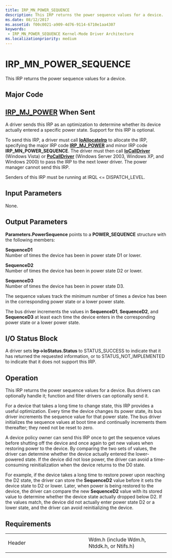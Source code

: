 ```yaml
---
title: IRP_MN_POWER_SEQUENCE
description: This IRP returns the power sequence values for a device.
ms.date: 08/12/2017
ms.assetid: f00c0021-a909-4d76-9114-6710e1aa4307
keywords:
 - IRP_MN_POWER_SEQUENCE Kernel-Mode Driver Architecture
ms.localizationpriority: medium
---
```


# IRP\_MN\_POWER\_SEQUENCE


This IRP returns the power sequence values for a device.

Major Code
----------

[**IRP\_MJ\_POWER**](irp-mj-power.md)
When Sent
---------

A driver sends this IRP as an optimization to determine whether its device actually entered a specific power state. Support for this IRP is optional.

To send this IRP, a driver must call [**IoAllocateIrp**](https://msdn.microsoft.com/library/windows/hardware/ff548257) to allocate the IRP, specifying the major IRP code [**IRP\_MJ\_POWER**](irp-mj-power.md) and minor IRP code **IRP\_MN\_POWER\_SEQUENCE**. The driver must then call [**IoCallDriver**](https://msdn.microsoft.com/library/windows/hardware/ff548336) (Windows Vista) or [**PoCallDriver**](https://msdn.microsoft.com/library/windows/hardware/ff559654) (Windows Server 2003, Windows XP, and Windows 2000) to pass the IRP to the next lower driver. The power manager cannot send this IRP.

Senders of this IRP must be running at IRQL &lt;= DISPATCH\_LEVEL.

## Input Parameters


None.

## Output Parameters


**Parameters.PowerSequence** points to a **POWER\_SEQUENCE** structure with the following members:

<a href="" id="sequenced1"></a>**SequenceD1**  
Number of times the device has been in power state D1 or lower.

<a href="" id="sequenced2"></a>**SequenceD2**  
Number of times the device has been in power state D2 or lower.

<a href="" id="sequenced3"></a>**SequenceD3**  
Number of times the device has been in power state D3.

The sequence values track the minimum number of times a device has been in the corresponding power state or a lower power state.

The bus driver increments the values in **SequenceD1**, **SequenceD2**, and **SequenceD3** at least each time the device enters in the corresponding power state or a lower power state.

## I/O Status Block


A driver sets **Irp-&gt;IoStatus.Status** to STATUS\_SUCCESS to indicate that it has returned the requested information, or to STATUS\_NOT\_IMPLEMENTED to indicate that it does not support this IRP.

Operation
---------

This IRP returns the power sequence values for a device. Bus drivers can optionally handle it; function and filter drivers can optionally send it.

For a device that takes a long time to change state, this IRP provides a useful optimization. Every time the device changes its power state, its bus driver increments the sequence value for that power state. The bus driver initializes the sequence values at boot time and continually increments them thereafter; they need not be reset to zero.

A device policy owner can send this IRP once to get the sequence values before shutting off the device and once again to get new values when restoring power to the device. By comparing the two sets of values, the driver can determine whether the device actually entered the lower-powered state. If the device did not lose power, the driver can avoid a time-consuming reinitialization when the device returns to the D0 state.

For example, if the device takes a long time to restore power upon reaching the D2 state, the driver can store the **SequenceD2** value before it sets the device state to D2 or lower. Later, when power is being restored to the device, the driver can compare the new **SequenceD2** value with its stored value to determine whether the device state actually dropped below D2. If the values match, the device did not actually enter power state D2 or a lower state, and the driver can avoid reinitializing the device.

Requirements
------------

<table>
<colgroup>
<col width="50%" />
<col width="50%" />
</colgroup>
<tbody>
<tr class="odd">
<td><p>Header</p></td>
<td>Wdm.h (include Wdm.h, Ntddk.h, or Ntifs.h)</td>
</tr>
</tbody>
</table>

 

 




